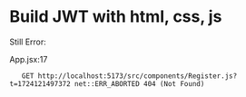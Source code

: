 # Build JWT with html, css, js

Still Error:

App.jsx:17

       GET http://localhost:5173/src/components/Register.js?t=1724121497372 net::ERR_ABORTED 404 (Not Found)
